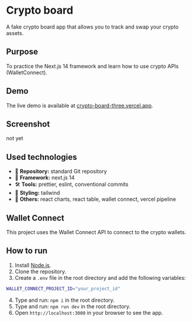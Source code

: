 # Crypto board

A fake crypto board app that allows you to track and swap your crypto assets.

## Purpose

To practice the Next.js 14 framework and learn how to use crypto APIs (WalletConnect).

## Demo

The live demo is available at [crypto-board-three.vercel.app](https://crypto-board-three.vercel.app).

## Screenshot

not yet

<!-- ![subpacket - landing]() -->

## Used technologies

- 🎁 **Repository:** standard Git repository
- 🌈 **Framework:** next.js 14
- 🛠️ **Tools:** prettier, eslint, conventional commits
- 🎨 **Styling:** tailwind
- 💎 **Others:** react charts, react table, wallet connect, vercel pipeline

## Wallet Connect

This project uses the Wallet Connect API to connect to the crypto wallets.

## How to run

1. Install [Node.js](https://nodejs.org/en/download/).
2. Clone the repository.
3. Create a `.env` file in the root directory and add the following variables:

```bash
WALLET_CONNECT_PROJECT_ID="your_project_id"
```

4. Type and run: `npm i` in the root directory.
5. Type and run: `npm run dev` in the root directory.
6. Open `http://localhost:3000` in your browser to see the app.
